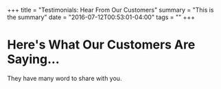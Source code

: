 +++
title = "Testimonials: Hear From Our Customers"
summary = "This is the summary"
date = "2016-07-12T00:53:01-04:00"
tags = ""
+++

# Here's What Our Customers Are Saying...

They have many word to share with you.